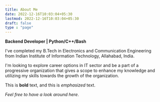```yaml
---
title: About Me
date: 2022-12-16T10:03:04+05:30
lastmod: 2022-12-16T10:03:04+05:30
draft: false
type : "page"
---
```


**Backend Developer | Python/C++/Bash**

<!--more-->
I've completed my B.Tech in Electronics and Communication Engineering from Indian Institute of Information Technology, Allahabad, India.

I'm looking to explore career options in IT sector and be a part of a progressive organization that gives a scope to enhance my knowledge and utilizing my skills towards the growth of the organization.

This is **bold** text, and this is _emphasized_ text.

_Feel free to have a look around here_.